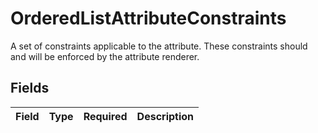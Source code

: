 # OrderedListAttributeConstraints

A set of constraints applicable to the attribute.
These constraints should and will be enforced by the attribute renderer.



## Fields

| Field       | Type        | Required    | Description |
| ----------- | ----------- | ----------- | ----------- |